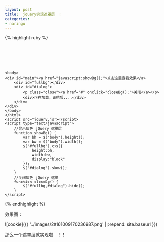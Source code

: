 ```yaml
---
layout: post
title:  jquery实现遮罩层  !
categories:
- naringu
---
```




{% highlight ruby %}
    <!DOCTYPE html PUBLIC "-//W3C//DTD XHTML 1.0 Transitional//EN"  
        "http://www.w3.org/TR/xhtml1/DTD/xhtml1-transitional.dtd">  
    <html xmlns="http://www.w3.org/1999/xhtml" xml:lang="en">  
    <head>  
        <meta http-equiv="Content-Type" content="text/html;charset=UTF-8">  
        <title>Document</title>  
        <style>  
            body {  
                font-family:Arial, Helvetica, sans-serif;  
                font-size:12px;  
                margin:0;  
            }  
            #main {  
                height:1800px;  
                padding-top:90px;  
                text-align:center;  
            }  
            #fullbg {  
                background-color:gray;  
                left:0;  
                opacity:0.5;  
                position:absolute;  
                top:0;  
                z-index:3;  
                filter:alpha(opacity=50);  
                -moz-opacity:0.5;  
                -khtml-opacity:0.5;  
            }  
            #dialog {  
                background-color:#fff;  
                border:5px solid rgba(0,0,0, 0.4);  
                height:400px;  
                left:50%;  
                margin:-200px 0 0 -200px;  
                padding:1px;  
                position:fixed !important; /* 浮动对话框 */  
                position:absolute;  
                top:50%;  
                width:400px;  
                z-index:5;  
                border-radius:5px;  
                display:none;  
            }  
            #dialog p {  
                margin:0 0 12px;  
                height:24px;  
                line-height:24px;  
                background:#CCCCCC;  
            }  
            #dialog p.close {  
                text-align:right;  
                padding-right:10px;  
            }  
            #dialog p.close a {  
                color:#fff;  
                text-decoration:none;  
            }  
        </style>  
    </head>  
      
    <body>  
    <div id="main"><a href="javascript:showBg();">点击这里查看效果</a>  
        <div id="fullbg"></div>  
        <div id="dialog">  
            <p class="close"><a href="#" onclick="closeBg();">关闭</a></p>  
            <div>正在加载，请稍后....</div>  
        </div>  
    </div>  
    </body>  
    </html>  
    <script src="jquery.js"></script>  
    <script type="text/javascript">  
        //显示灰色 jQuery 遮罩层  
        function showBg() {  
            var bh = $("body").height();  
            var bw = $("body").width();  
            $("#fullbg").css({  
                height:bh,  
                width:bw,  
                display:"block"  
            });  
            $("#dialog").show();  
        }  
        //关闭灰色 jQuery 遮罩  
        function closeBg() {  
            $("#fullbg,#dialog").hide();  
        }  
    </script>  
{% endhighlight %}


效果图：

![cookie]({{ '../images/20161009170236987.png' | prepend: site.baseurl  }})

那么一个遮罩层就实现啦！！！